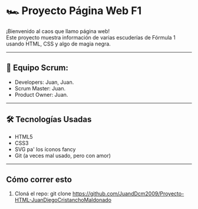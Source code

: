 # 🏎️ Proyecto Página Web F1

¡Bienvenido al caos que llamo página web!  
Este proyecto muestra información de varias escuderías de Fórmula 1 usando HTML, CSS y algo de magia negra.

---

## 🚀 Equipo Scrum:

- Developers: Juan, Juan.
- Scrum Master: Juan.
- Product Owner: Juan.

---
## 🛠️ Tecnologías Usadas

- HTML5
- CSS3
- SVG pa' los íconos fancy
- Git (a veces mal usado, pero con amor)

---

## Cómo correr esto

1. Cloná el repo:
   git clone https://github.com/JuandDcm2009/Proyecto-HTML-JuanDiegoCristanchoMaldonado
